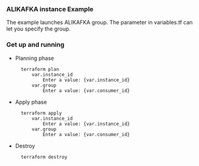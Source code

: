 ### ALIKAFKA instance Example

The example launches ALIKAFKA group. The parameter in variables.tf can let you specify the group.

### Get up and running

* Planning phase

		terraform plan 
	    	var.instance_id
	    		Enter a value: {var.instance_id}
			var.group
  				Enter a value: {var.consumer_id} 
	    

* Apply phase

		terraform apply 
	    	var.instance_id
	    		Enter a value: {var.instance_id}
			var.group
  				Enter a value: {var.consumer_id} 

* Destroy 

		terraform destroy
